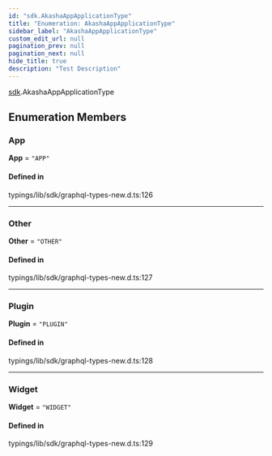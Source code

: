 ```yaml
---
id: "sdk.AkashaAppApplicationType"
title: "Enumeration: AkashaAppApplicationType"
sidebar_label: "AkashaAppApplicationType"
custom_edit_url: null
pagination_prev: null
pagination_next: null
hide_title: true
description: "Test Description"
---
```


[sdk](../modules/sdk.md).AkashaAppApplicationType

## Enumeration Members

### App

 **App** = ``"APP"``

#### Defined in

typings/lib/sdk/graphql-types-new.d.ts:126

___

### Other

 **Other** = ``"OTHER"``

#### Defined in

typings/lib/sdk/graphql-types-new.d.ts:127

___

### Plugin

 **Plugin** = ``"PLUGIN"``

#### Defined in

typings/lib/sdk/graphql-types-new.d.ts:128

___

### Widget

 **Widget** = ``"WIDGET"``

#### Defined in

typings/lib/sdk/graphql-types-new.d.ts:129
